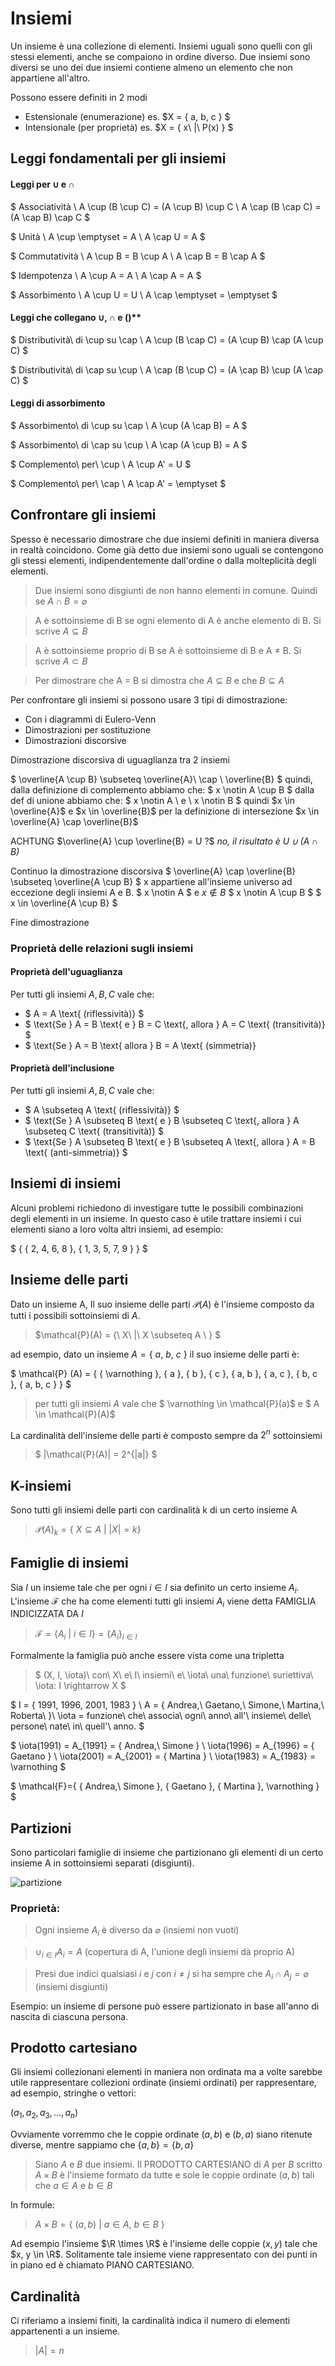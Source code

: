 # Insiemi

Un insieme è una collezione di elementi. Insiemi uguali sono quelli con gli stessi elementi, anche se compaiono in ordine diverso. Due insiemi sono diversi se uno dei due insiemi contiene almeno un elemento che non appartiene all'altro.

Possono essere definiti in 2 modi

- Estensionale (enumerazione) es. $X = \{ a, b, c \} $
- Intensionale (per proprietà) es. $X = \{ x\ |\ P(x) \} $

## Leggi fondamentali per gli insiemi

#### Leggi per $\cup$ e $\cap$

$
Associatività \\
A \cup (B \cup C) = (A \cup B) \cup C \\
A \cap (B \cap C) = (A \cap B) \cap C
$

$
Unità \\
A \cup \emptyset = A \\
A \cap U = A
$

$
Commutatività \\
A \cup B = B \cup A \\ 
A \cap B = B \cap A
$

$
Idempotenza \\
A \cup A = A \\
A \cap A = A
$

$
Assorbimento \\
A \cup U = U \\
A \cap \emptyset = \emptyset
$

#### Leggi che collegano $\cup$, $\cap$ e $( )$**

$
Distributività\ di \cup su \cap \\
A \cup (B \cap C) = (A \cup B) \cap (A \cup C)
$

$
Distributività\ di \cap su \cup \\
A \cap (B \cup C) = (A \cap B) \cup (A \cap C)
$

#### Leggi di assorbimento

$
Assorbimento\ di \cup su \cap \\
A \cup (A \cap B) = A
$

$
Assorbimento\ di \cap su \cup \\
A \cap (A \cup B) = A
$

$
Complemento\ per\ \cup \\
A \cup A' = U
$

$
Complemento\ per\ \cap \\
A \cap A' = \emptyset
$

## Confrontare gli insiemi

Spesso è necessario dimostrare che due insiemi definiti in maniera diversa in realtà coincidono. Come già detto due insiemi sono uguali se contengono gli stessi elementi, indipendentemente dall'ordine o dalla molteplicità degli elementi.

> Due insiemi sono disgiunti de non hanno elementi in comune. Quindi se $A \cap B = \varnothing$

> A è sottoinsieme di B se ogni elemento di A è anche elemento di B. Si scrive $A \subseteq B$

> A è sottoinsieme proprio di B se A è sottoinsieme di B e A $\neq$ B. Si scrive $A \subset B$

> Per dimostrare che A = B si dimostra che $A \subseteq B$ e che $B \subseteq A$

Per confrontare gli insiemi si possono usare 3 tipi di dimostrazione:

- Con i diagrammi di Eulero-Venn
- Dimostrazioni per sostituzione
- Dimostrazioni discorsive

Dimostrazione discorsiva di uguaglianza tra 2 insiemi

$ \overline{A \cup B} \subseteq \overline{A}\ \cap \ \overline{B} $
quindi, dalla definizione di complemento abbiamo che:
$ x \notin A \cup B $
dalla def di unione abbiamo che:
$ x \notin A \ e \ x \notin B $
quindi $x \in \overline{A}$ e $x \in \overline{B}$
per la definizione di intersezione
$x \in \overline{A} \cap \overline{B}$

ACHTUNG
$\overline{A} \cup \overline{B} = U ?$
*no, il risultato è $U \cup (A \cap B)$*

Continuo la dimostrazione discorsiva
$ \overline{A} \cap \overline{B} \subseteq  \overline{A \cup B} $
x appartiene all'insieme universo ad eccezione degli insiemi A e B.
$ x \notin A $ e $x \notin B$
$ x \notin A \cup B $
$ x \in \overline{A \cup B} $

Fine dimostrazione

### Proprietà delle relazioni sugli insiemi

#### Proprietà dell'uguaglianza

Per tutti gli insiemi $A, B, C$ vale che:

- $ A = A \text{ (riflessività)} $
- $ \text{Se } A = B \text{ e } B = C \text{, allora } A = C \text{ (transitività)} $
- $ \text{Se } A = B \text{ allora } B = A \text{ (simmetria)}

#### Proprietà dell'inclusione

Per tutti gli insiemi $A, B, C$ vale che:

- $ A \subseteq A \text{ (riflessività)} $
- $ \text{Se } A \subseteq B \text{ e } B \subseteq C \text{, allora } A \subseteq C \text{ (transitività)} $
- $ \text{Se } A \subseteq B \text{ e } B \subseteq A \text{, allora } A = B \text{ (anti-simmetria)} $

## Insiemi di insiemi

Alcuni problemi richiedono di investigare tutte le possibili combinazioni degli elementi in un insieme. In questo caso è utile trattare insiemi i cui elementi siano a loro volta altri insiemi, ad esempio:

$
\{ \{ 2, 4, 6, 8 \}, \{ 1, 3, 5, 7, 9 \}  \}
$

## Insieme delle parti

Dato un insieme A, Il suo insieme delle parti $\mathcal{P} (A)$ è l'insieme composto da tutti i possibili sottoinsiemi di $A$.

> $\mathcal{P}(A) = \{\ X\ |\ X \subseteq A \ \} $

ad esempio, dato un insieme $A = \{\ a,\ b,\ c\ \}$ il suo insieme delle parti è:

$
\mathcal{P} (A) = 
\{ 
\{ \varnothing \}, 
\{ a \},
\{ b \},
\{ c \},
\{ a, b \},
\{ a, c \},
\{ b, c \},
\{ a, b, c \}
\}
$

> per tutti gli insiemi $A$ vale che $ \varnothing \in \mathcal{P}(a)$ e $ A \in \mathcal{P}(A)$

La cardinalità dell'insieme delle parti è composto sempre da $2^n$ sottoinsiemi

> $ |\mathcal{P}(A)| = 2^{|a|} $

## K-insiemi

Sono tutti gli insiemi delle parti con cardinalità k di un certo insieme A

> $\mathcal{P}(A)_k = \{\ X \subseteq A\ |\ |X|=k   \}$

## Famiglie di insiemi

Sia $I$ un insieme tale che per ogni $i \in I$ sia definito un certo insieme $A_i$. L'insieme $\mathcal{F}$ che ha come elementi tutti gli insiemi $A_i$ viene detta FAMIGLIA INDICIZZATA DA $I$

> $\mathcal{F}=\{ A_i\ |\ i \in I \} = \{ A_i \}_{i \in I}$

Formalmente la famiglia può anche essere vista come una tripletta

> $ (X, I, \iota)\ con\ X\ e\ I\ insiemi\ e\ \iota\ una\ funzione\ suriettiva\ \iota: I \rightarrow X  $

$
I = \{ 1991, 1996, 2001, 1983 \} \\
A = \{ Andrea,\ Gaetano,\ Simone,\ Martina,\ Roberta\  \}\\
\iota = funzione\ che\ associa\ ogni\ anno\ all'\ insieme\ delle\ persone\ nate\ in\ quell'\ anno.
$

$
\iota(1991) = A_{1991} = \{ Andrea,\ Simone \} \\
\iota(1996) = A_{1996} = \{ Gaetano \} \\
\iota(2001) = A_{2001} = \{ Martina \} \\
\iota(1983) = A_{1983} = \varnothing
$

$
\mathcal{F}=\{ \{ Andrea,\ Simone \}, \{ Gaetano \}, \{ Martina \}, \varnothing \}
$

## Partizioni

Sono particolari famiglie di insieme che partizionano gli elementi di un certo insieme A in sottoinsiemi separati (disgiunti).

![partizione](./assets/partizione.png)

### Proprietà:

> Ogni insieme $A_i$ è diverso da $\varnothing$ (insiemi non vuoti)

> $\cup_{i \in I} A_i = A$ (copertura di A, l'unione degli insiemi dà proprio A)

> Presi due indici qualsiasi $i$ e $j$ con $i \neq j$ si ha sempre che $A_i \cap A_j = \varnothing$ (insiemi disgiunti)

Esempio: un insieme di persone può essere partizionato in base all'anno di nascita di ciascuna persona.

## Prodotto cartesiano

Gli insiemi collezionani elementi in maniera non ordinata ma a volte sarebbe utile rappresentare collezioni ordinate (insiemi ordinati) per rappresentare, ad esempio, stringhe o vettori:

$(a_1, a_2, a_3, ... , a_n)$

Ovviamente vorremmo che le coppie ordinate $(a, b)$ e $(b, a)$ siano ritenute diverse, mentre sappiamo che $\{ a, b\} = \{ b, a\}$

> Siano $A$ e $B$ due insiemi. Il PRODOTTO CARTESIANO di $A$ per $B$ scritto $A \times B$ è l'insieme formato da tutte e sole le coppie ordinate $(a, b)$ tali che $a \in A$ e $b \in B$

In formule:

> $A \times B = \{ \ (a, b)\ | \ a \in A,\ b \in B\ \}$

Ad esempio l'insieme $\R \times \R$ è l'insieme delle coppie $(x, y)$ tale che $x, y \in \R$. Solitamente tale insieme viene rappresentato con dei punti in in piano ed è chiamato PIANO CARTESIANO.

## Cardinalità

Ci riferiamo a insiemi finiti, la cardinalità indica il numero di elementi appartenenti a un insieme.

> $|A| = n$
